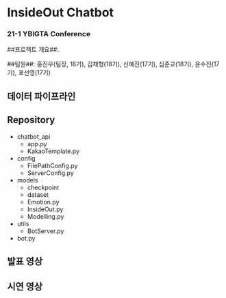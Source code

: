 # InsideOut Chatbot

### 21-1 YBIGTA Conference

##프로젝트 개요##: 

##팀원##: 홍진우(팀장, 18기), 김채형(18기), 신예진(17기), 심준교(18기), 윤수진(17기), 표선영(17기)

## 데이터 파이프라인

## Repository

- chatbot_api
    * app.py
    * KakaoTemplate.py
- config
    * FilePathConfig.py
    * ServerConfig.py
- models
    * checkpoint
    * dataset
    * Emotion.py
    * InsideOut.py
    * Modelling.py
- utils
    - BotServer.py
- bot.py

## 발표 영상

## 시연 영상
